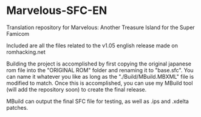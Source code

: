 # Marvelous-SFC-EN
Translation repository for Marvelous: Another Treasure Island for the Super Famicom

Included are all the files related to the v1.05 english release made on romhacking.net

Building the project is accomplished by first copying the original japanese rom file into the "ORIGINAL ROM" folder and renaming it to "base.sfc". You can name it whatever you like as long as the "./Build/MBuild.MBXML" file is modified to match. Once this is accomplished, you can use my MBuild tool (will add the repository soon) to create the final release.

MBuild can output the final SFC file for testing, as well as .ips and .xdelta patches.
